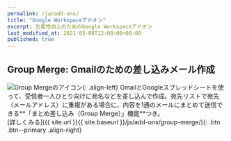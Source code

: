 ```yaml
---
permalink: /ja/add-ons/
title: "Google Workspaceアドオン"
excerpt: 生産性向上のためのGoogle Workspaceアドオン
last_modified_at: 2021-03-08T12:00:00+09:00
published: true
---
```


## Group Merge: Gmailのための差し込みメール作成
![Group Mergeのアイコン](https://lh3.googleusercontent.com/pw/ACtC-3eZPKFkzQJvMs2P_HgJIwNRSy1OGklUpOr0gm9ncC3OGcJw-nVvNUDYta6mMWo3d57gEc9KD_KV-UNOJvcTCBjGru3MG1KUpzP3z15I-bjEfT3u1V12mzRQrcA89pzb_RoIbINO3B1WxT4qP0KefNs=s96-no){: .align-left} GmailとGoogleスプレッドシートを使って、受信者一人ひとり向けに宛名などを差し込んで作成。宛先リストで宛先（メールアドレス）に重複がある場合に、内容を1通のメールにまとめて送信できる**「まとめ差し込み（Group Merge）」機能**つき。  
[詳しくみる]({{ site.url }}{{ site.baseurl }}/ja/add-ons/group-merge/){: .btn .btn--primary .align-right}
